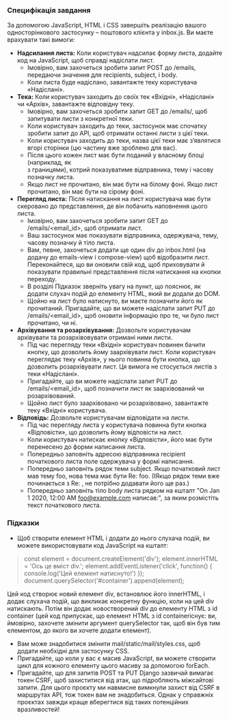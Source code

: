 ### Специфікація завдання
За допомогою JavaScript, HTML і CSS завершіть реалізацію вашого односторінкового застосунку – поштового клієнта у inbox.js. Ви маєте врахувати такі вимоги:

- **Надсилання листа:** Коли користувач надсилає форму листа, додайте код на JavaScript, щоб справді надіслати лист.
    - Імовірно, вам захочеться зробити запит POST до /emails, передаючи значення для recipients, subject, і body.
    - Коли листа буде надіслано, завантажте теку користувача «Надіслані».
- **Тека:** Коли користувач заходить до своїх тек «Вхідні», «Надіслані» чи «Архів», завантажте відповідну теку.
    - Імовірно, вам захочеться зробити запит GET до /emails/<mailbox>, щоб запитувати листи з конкретної теки.
    - Коли користувач заходить до теки, застосунок має спочатку зробити запит до API, щоб отримати останні листи з цієї теки.
    - Коли користувач заходить до теки, назва цієї теки має з’являтися вгорі сторінки (цю частину вже зроблено для вас).
    - Після цього кожен лист має бути поданий у власному блоці (наприклад, як <div> з границями), котрий показуватиме відправника, тему і часову позначку листа.
    - Якщо лист не прочитано, він має бути на білому фоні. Якщо лист прочитано, він має бути на сірому фоні.
- **Перегляд листа:** Після натискання на лист користувача має бути скеровано до представлення, де він побачить наповнення цього листа.
    - Імовірно, вам захочеться зробити запит GET до /emails/<email_id>, щоб отримати лист.
    - Ваш застосунок має показувати відправника, одержувача, тему, часову позначку й тіло листа.
    - Вам, певне, захочеться додати ще один div до inbox.html (на додачу до emails-view і compose-view) щоб відобразити лист. Переконайтеся, що ви оновили свій код, щоб приховувати й показувати правильні представлення після натискання на кнопки переходу.
    - В розділі Підказок зверніть увагу на пункт, що пояснює, як додати слухач подій до елементу HTML, який ви додали до DOM.
    - Щойно на лист було натиснуто, ви маєте позначити його як прочитаний. Пригадайте, що ви можете надіслати запит PUT до /emails/<email_id>, щоб оновити інформацію про те, чи було лист прочитано, чи ні.
- **Архівування та розархівування:** Дозвольте користувачам архівувати та розархівовувати отримані ними листи.
    - Під час перегляду теки «Вхідні» користувач повинен бачити кнопку, що дозволить йому заархівувати лист. Коли користувач переглядає теку «Архів», у нього повинна бути кнопка, що дозволить розархівувати лист. Ця вимога не стосується листів з теки «Надіслані».
    - Пригадайте, що ви можете надіслати запит PUT до /emails/<email_id>, щоб позначити лист як заархівований чи розархівований.
    - Щойно лист було заархівовано чи розархівовано, завантажте теку «Вхідні» користувача.
- **Відповідь:** Дозвольте користувачам відповідати на листи.
    - Під час перегляду листа у користувача повинна бути кнопка «Відповісти», що дозволить йому відповісти на лист.
    - Коли користувач натискає кнопку «Відповісти», його має бути перенесено до форми написання листа.
    - Попередньо заповніть адресою відправника recipient початкового листа поле одержувача у формі написання.
    - Попередньо заповніть рядок теми subject. Якщо початковий лист мав тему foo, нова тема має бути Re: foo. (IЯкщо рядок теми вже починається з Re: , не потрібно додавати його ще раз.)
    - Попередньо заповніть тіло body листа рядком на кшталт "On Jan 1 2020, 12:00 AM foo@example.com написав:", за яким розмістіть текст початкового листа.
### Підказки
- Щоб створити елемент HTML і додати до нього слухача подій, ви можете використовувати код JavaScript на кшталт:

> const element = document.createElement('div');
> element.innerHTML = 'Ось це вміст div.';
> element.addEventListener('click', function() {
>    console.log('Цей елемент натиснуто!')
> });
> document.querySelector('#container').append(element);

Цей код створює новий елемент div, встановлює його innerHTML, і додає слухача подій, що викликає конкретну функцію, коли на цей div натискають. Потім він додає новостворений div до елементу HTML з id container (цей код припускає, що елемент HTML з id containerіснує: ви, ймовірно, захочете змінити аргумент querySelector так, щоб він був тим елементом, до якого ви хочете додати елемент).

- Вам може знадобитися змінити mail/static/mail/styles.css, щоб додати необхідні для застосунку CSS.
- Пригадайте, що коли у вас є масив JavaScript, ви можете створити цикл для кожного елементу цього масиву за допомогою forEach.
- Пригадайте, що для запитів POST та PUT Django зазвичай вимагає токен CSRF, щоб захиститися від атак, що підробляють міжсайтові запити. Для цього проєкту ми навмисне вимкнули захист від CSRF в маршрутах API, тож токен вам не знадобиться. Однак у справжніх проєктах завжди краще вберегтися від таких потенційних вразливостей!
